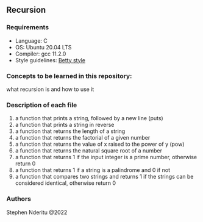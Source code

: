 ## Recursion
### Requirements
* Language: C
* OS: Ubuntu 20.04 LTS
* Compiler: gcc 11.2.0
* Style guidelines: [Betty style](https://github.com/holbertonschool/Betty/wiki)

### Concepts to be learned in this repository:
what recursion is and how to use it

### Description of each file
1. a function that prints a string, followed by a new line (puts)
2. a function that prints a string in reverse
3. a function that returns the length of a string
4. a function that returns the factorial of a given number
5. a function that returns the value of x raised to the power of y (pow)
6. a function that returns the natural square root of a number
7. a function that returns 1 if the input integer is a prime number, otherwise return 0
8. a function that returns 1 if a string is a palindrome and 0 if not
9. a function that compares two strings and returns 1 if the strings can be considered identical, otherwise return 0

### Authors
Stephen Nderitu @2022
